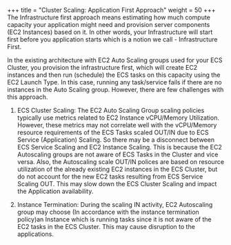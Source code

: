 +++
title = "Cluster Scaling: Application First Approach"
weight = 50
+++
The Infrastructure first approach means estimating how much compute capacity your application might need and provision server components (EC2 Instances) based on it. In other words, your Infrastructure will start first before you application starts which is a notion we call - Infrastructure First. 

In the existing architecture with EC2 Auto Scaling groups used for your ECS Cluster, you provision the infrastructure first, which will create EC2 instances and then run (schedule) the ECS tasks on this capacity using the EC2 Launch Type. In this case, running any task/service fails if there are no instances in the Auto Scaling group. However, there are few challenges with this approach.

1. ECS Cluster Scaling: The EC2 Auto Scaling Group scaling policies typically use metrics related to EC2 Instance vCPU/Memory Utilization. However, these metrics may not correlate well with the vCPU/Memory resource requirements of the ECS Tasks scaled OUT/IN due to ECS Service (Application) Scaling. So there may be a disconnect between ECS Service Scaling and EC2 Instance Scaling. This is because the EC2 Autoscaling groups are not aware of ECS Tasks in the Cluster and vice versa.  Also, the Autoscaling scale OUT/IN polices are based on resource utilization of the already existing EC2 instances in the ECS Cluster, but do not account for the new EC2 tasks resulting from ECS Service Scaling OUT. This may slow down the ECS Cluster Scaling and impact the Application availability. 

2. Instance Termination: During the scaling IN activity, EC2 Autoscaling group may choose (In accordance with the instance termination policy)an Instance which is running tasks since it is not aware of the EC2 tasks in the ECS Cluster.  This may cause disruption to the applications.
